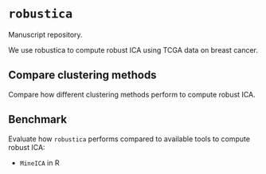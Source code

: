 # `robustica`

Manuscript repository.

We use robustica to compute robust ICA using TCGA data on breast cancer.

## Compare clustering methods
Compare how different clustering methods perform to compute robust ICA.

## Benchmark
Evaluate how `robustica` performs compared to available tools to compute robust ICA:
- `MineICA` in R
